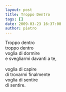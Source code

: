 ```yaml
---
layout: post
title: Troppo Dentro
tags: []
date: 2009-03-23 16:37:00
author: pietro
---
```

Troppo dentro<br/>troppo dentro<br/>voglia di dormire<br/>e svegliarmi davanti a te,<br/><br/>voglia di capire<br/>di trovarmi finalmente<br/>voglia di sentire<br/>di sentire.
